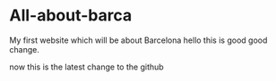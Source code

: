 # All-about-barca
My first website which will be about Barcelona
hello this is good
good change.

now this is the latest change to the github
